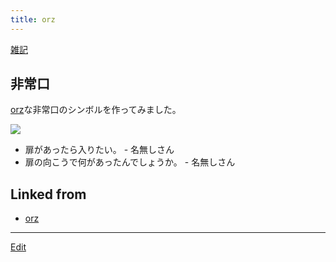 ```yaml
---
title: orz
---
```

[雑記](/雑記)


## 非常口

[orz](/orz)な非常口のシンボルを作ってみました。

![](orz.png)

* 扉があったら入りたい。 - 名無しさん 
* 扉の向こうで何があったんでしょうか。 - 名無しさん 
<!--  -->


## Linked from

* [orz](/orz)


----
[Edit](https://github.com/vitroid/vitroid.github.io/edit/master/MD/orz.md)

